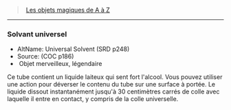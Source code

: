 ﻿---
!MagicItem
Type: Objet merveilleux
Rarity: légendaire
Id: magicitems_az_hd.md#solvant-universel
ParentLink: magicitems_az_hd.md#les-objets-magiques-de-a-à-z
Name: Solvant universel
ParentName: Les objets magiques de A à Z
NameLevel: 3
AltName: Universal Solvent (SRD p248)
Source: (COC p186)
Attributes:
  Name: Solvant universel
  Markdown: >+
    ### <!--Name-->Solvant universel<!--/Name-->


    - AltName: <!--AltName-->Universal Solvent (SRD p248)<!--/AltName-->

    - Source: <!--Source-->(COC p186)<!--/Source-->

    -  <!--Type-->Objet merveilleux<!--/Type-->, <!--Rarity-->légendaire<!--/Rarity-->


    Ce tube contient un liquide laiteux qui sent fort l'alcool. Vous pouvez utiliser une action pour déverser le contenu du tube sur une surface à portée. Le liquide dissout instantanément jusqu'à 30 centimètres carrés de colle avec laquelle il entre en contact, y compris de la colle universelle.

  AltName: Universal Solvent (SRD p248)
  Source: (COC p186)
  Type: Objet merveilleux
  Rarity: légendaire
AttributesDictionary: >+
  Name: Solvant universel

  Markdown: >+

    ### <!--Name-->Solvant universel<!--/Name-->





    - AltName: <!--AltName-->Universal Solvent (SRD p248)<!--/AltName-->



    - Source: <!--Source-->(COC p186)<!--/Source-->



    -  <!--Type-->Objet merveilleux<!--/Type-->, <!--Rarity-->légendaire<!--/Rarity-->





    Ce tube contient un liquide laiteux qui sent fort l'alcool. Vous pouvez utiliser une action pour déverser le contenu du tube sur une surface à portée. Le liquide dissout instantanément jusqu'à 30 centimètres carrés de colle avec laquelle il entre en contact, y compris de la colle universelle.



  AltName: Universal Solvent (SRD p248)

  Source: (COC p186)

  Type: Objet merveilleux

  Rarity: légendaire

---
> [Les objets magiques de A à Z](hd_magicitems_az_les_objets_magiques_de_a_a_z.md)

---

### Solvant universel

- AltName: Universal Solvent (SRD p248)
- Source: (COC p186)
-  Objet merveilleux, légendaire

Ce tube contient un liquide laiteux qui sent fort l'alcool. Vous pouvez utiliser une action pour déverser le contenu du tube sur une surface à portée. Le liquide dissout instantanément jusqu'à 30 centimètres carrés de colle avec laquelle il entre en contact, y compris de la colle universelle.

